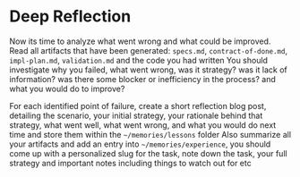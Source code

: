 # Deep Reflection
Now its time to analyze what went wrong and what could be improved.
Read all artifacts that have been generated: `specs.md`, `contract-of-done.md`, `impl-plan.md`, `validation.md` and the code you had written
You should investigate why you failed, what went wrong, was it strategy? was it lack of information? was there some blocker or inefficiency in the process? and what you would do to improve?

For each identified point of failure, create a short reflection blog post, detailing the scenario, your initial strategy, your rationale behind that strategy, what went well, what went wrong, and what you would do next time and store them within the `~/memories/lessons` folder
Also summarize all your artifacts and add an entry into `~/memories/experience`, you should come up with a personalized slug for the task, note down the task, your full strategy and important notes including things to watch out for etc